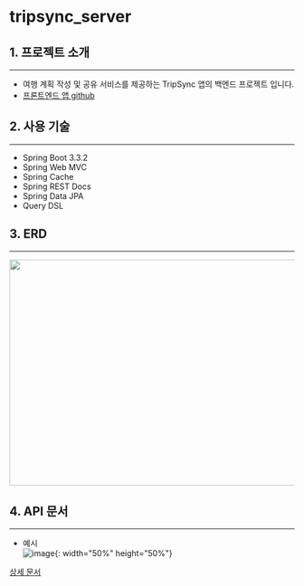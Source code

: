 # tripsync_server

## 1. 프로젝트 소개
---
- 여행 계획 작성 및 공유 서비스를 제공하는 TripSync 앱의 백엔드 프로젝트 입니다. <br>
- [프론트엔드 앱 github](https://github.com/NBCAndroid15/TripSync)

## 2. 사용 기술
---
- Spring Boot 3.3.2
- Spring Web MVC
- Spring Cache
- Spring REST Docs
- Spring Data JPA
- Query DSL

## 3. ERD
---
<img src="https://github.com/kt2790/tripsync_server/assets/138543028/81d23fd9-9c43-4ac2-b513-012f6f299256" width="600" height="400" />

## 4. API 문서
---
- 예시<br>
![image](https://github.com/kt2790/tripsync_server/assets/138543028/f93220ca-d0fe-42c9-9643-8cd68fffd0d0){: width="50%" height="50%"}

[상세 문서](https://kt2790.github.io/tripsync_api/)

